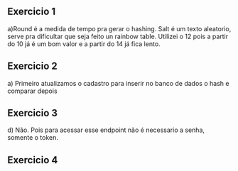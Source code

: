 ## Exercicio 1

a)Round é a medida de tempo pra gerar o hashing. Salt é um texto aleatorio, serve pra dificultar que seja feito un rainbow table.
Utilizei o 12 pois a partir do 10 já é um bom valor e a partir do 14 já fica lento.

## Exercicio 2

a) Primeiro atualizamos o cadastro para inserir no banco de dados o hash e comparar depois

## Exercicio 3

d) Não. Pois para acessar esse endpoint não é necessario a senha, somente o token.

## Exercicio 4
